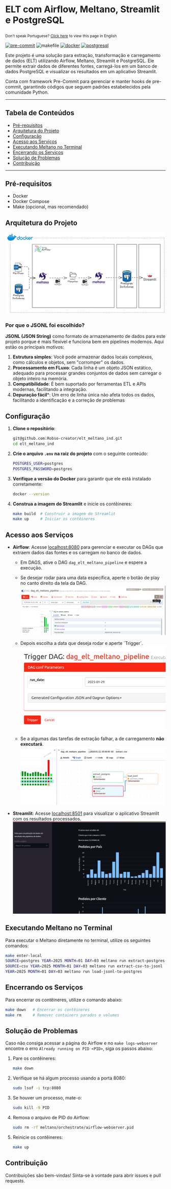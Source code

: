 # ELT com Airflow, Meltano, Streamlit e PostgreSQL
<sub>Don't speak Portuguese? [Click here](https://github.com/Robso-creator/elt_meltano_ind/blob/main/README.md) to view
this page in English</sub>

[![pre-commit](https://img.shields.io/badge/pre--commit-enabled-brightgreen?logo=pre-commit)](https://github.com/pre-commit/pre-commit)
![makefile](https://img.shields.io/badge/makefile-enabled-brightgreen?logo=gmail&logoColor=blue)
[![docker](https://img.shields.io/badge/docker-enabled-brightgreen?logo=docker&logoColor=blue)](https://www.docker.com/)
[![postgresql](https://img.shields.io/badge/postgresql-enabled-brightgreen?logo=postgresql&logoColor=blue)](https://www.postgresql.org/)

Este projeto é uma solução para extração, transformação e carregamento de dados (ELT) utilizando Airflow, Meltano, Streamlit e PostgreSQL. Ele permite extrair dados de diferentes fontes, carregá-los em um banco de dados PostgreSQL e visualizar os resultados em um aplicativo Streamlit.

Conta com framework Pre-Commit para gerenciar e manter hooks de pre-commit, garantindo códigos que seguem padrões estabelecidos pela comunidade Python.

---

## Tabela de Conteúdos

- [Pré-requisitos](#pré-requisitos)
- [Arquitetura do Projeto](#arquitetura-do-projeto)
- [Configuração](#configuração)
- [Acesso aos Serviços](#acesso-aos-serviços)
- [Executando Meltano no Terminal](#executando-meltano-no-terminal)
- [Encerrando os Serviços](#encerrando-os-serviços)
- [Solução de Problemas](#solução-de-problemas)
- [Contribuição](#contribuição)

___

## Pré-requisitos

- Docker
- Docker Compose
- Make (opcional, mas recomendado)

## Arquitetura do Projeto

![img](./docs/fluxograma.jpeg)

### Por que o JSONL foi escolhido?

**JSONL (JSON String)** como formato de armazenamento de dados para este projeto porque é mais flexível e funciona bem em pipelines modernos. Aqui estão os principais motivos:

1. **Estrutura simples**: Você pode armazenar dados locais complexos, como cálculos e objetos, sem "corromper" os dados.
2. **Processamento em FLuxo**: Cada linha é um objeto JSON estático, adequado para processar grandes conjuntos de dados sem carregar o objeto inteiro na memória.
3. **Compatibilidade**: É bem suportado por ferramentas ETL e APIs modernas, facilitando a integração.
4. **Depuração fácil***: Um erro de linha única não afeta todos os dados, facilitando a identificação e a correção de problemas

## Configuração

1. **Clone o repositório**:

    ```bash
    git@github.com:Robso-creator/elt_meltano_ind.git
    cd elt_meltano_ind
    ```

2. **Crie o arquivo `.env` na raiz do projeto** com o seguinte conteúdo:

    ```bash
    POSTGRES_USER=postgres
    POSTGRES_PASSWORD=postgres
    ```

3. **Verifique a versão do Docker** para garantir que ele está instalado corretamente:

    ```bash
    docker --version
    ```

4. **Construa a imagem do Streamlit** e inicie os contêineres:

    ```bash
    make build  # Construir a imagem do Streamlit
    make up     # Iniciar os contêineres
    ```

## Acesso aos Serviços

- **Airflow**: Acesse [localhost:8080](http://localhost:8080) para gerenciar e executar os DAGs que extraem dados das fontes e os carregam no banco de dados.
   - Em DAGS, ative o DAG `dag_elt_meltano_pipeline` e espere a execução.
   - Se desejar rodar para uma data específica, aperte o botão de play no canto direito da tela da DAG.
  ![img.png](docs/img.png)
   - Depois escolha a data que deseja rodar e aperte ´Trigger´.
  ![img.png](docs/img_2.png)

    - Se a algumas das tarefas de extração falhar, a de carregamento **não executará**.
  ![img.png](docs/img_3.png)

- **Streamlit**: Acesse [localhost:8501](http://localhost:8501) para visualizar o aplicativo Streamlit com os resultados processados.
![img.png](docs/streamlit.png)

## Executando Meltano no Terminal

Para executar o Meltano diretamente no terminal, utilize os seguintes comandos:

```bash
make enter-local
SOURCE=postgres YEAR=2025 MONTH=01 DAY=03 meltano run extract-postgres-to-jsonl
SOURCE=csv YEAR=2025 MONTH=01 DAY=03 meltano run extract-csv-to-jsonl
YEAR=2025 MONTH=01 DAY=03 meltano run load-jsonl-to-postgres
```

## Encerrando os Serviços

Para encerrar os contêineres, utilize o comando abaixo:

```bash
make down   # Encerrar os contêineres
make rm     # Remover containers parados e volumes
```

## Solução de Problemas

Caso não consiga acessar a página do Airflow e no `make logs-webserver` encontre o erro `Already running on PID <PID>`, siga os passos abaixo:

1. Pare os contêineres:

    ```bash
    make down
    ```

2. Verifique se há algum processo usando a porta 8080:

    ```bash
    sudo lsof -i tcp:8080
    ```

3. Se houver um processo, mate-o:

    ```bash
    sudo kill -9 PID
    ```

4. Remova o arquivo de PID do Airflow:

    ```bash
    sudo rm -rf meltano/orchestrate/airflow-webserver.pid
    ```

5. Reinicie os contêineres:

    ```bash
    make up
    ```

## Contribuição

Contribuições são bem-vindas! Sinta-se à vontade para abrir issues e pull requests.
